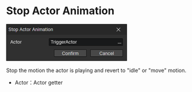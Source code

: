 # Stop Actor Animation

![](img/stopActorAnimation-1.png)

Stop the motion the actor is playing and revert to "idle" or "move" motion.

- Actor：Actor getter